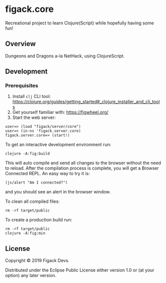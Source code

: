 # figack.core

Recreational project to learn Clojure(Script) while hopefully having some fun!

## Overview

Dungeons and Dragons a-la NetHack, using ClojureScript.

## Development

### Prerequisites

1. Install `clj` CLI tool: https://clojure.org/guides/getting_started#_clojure_installer_and_cli_tools
2. Get yourself familiar with: https://figwheel.org/
3. Start the web server:
```{.clj}
user=> (load "figack/server/core")
user=> (in-ns 'figack.server.core)
figack.server.core=> (start!)
```

To get an interactive development environment run:

    clojure -A:fig:build

This will auto compile and send all changes to the browser without the
need to reload. After the compilation process is complete, you will
get a Browser Connected REPL. An easy way to try it is:

    (js/alert "Am I connected?")

and you should see an alert in the browser window.

To clean all compiled files:

    rm -rf target/public

To create a production build run:

    rm -rf target/public
    clojure -A:fig:min

## License

Copyright © 2019 Figack Devs.

Distributed under the Eclipse Public License either version 1.0 or (at your
option) any later version.
